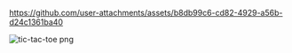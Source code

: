

https://github.com/user-attachments/assets/b8db99c6-cd82-4929-a56b-d24c1361ba40

![tic-tac-toe png](https://github.com/user-attachments/assets/f8bfd6cc-e6c4-4aff-b0d9-f0c4be6dd57b)
